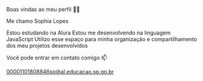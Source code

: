 Boas vindas ao meu perfil 💙💙

Me chamo Sophia Lopes 

Estou estudando na Alura
Estou me desenvolvendo na linguagem JavaScript
Utilizo esse espaço para minha organização e compartilhamento dos meu projetos desenvolvidos

Você pode entrar em contato comigo 📫

00001101808846sp@al.educacao.sp.go.br 
